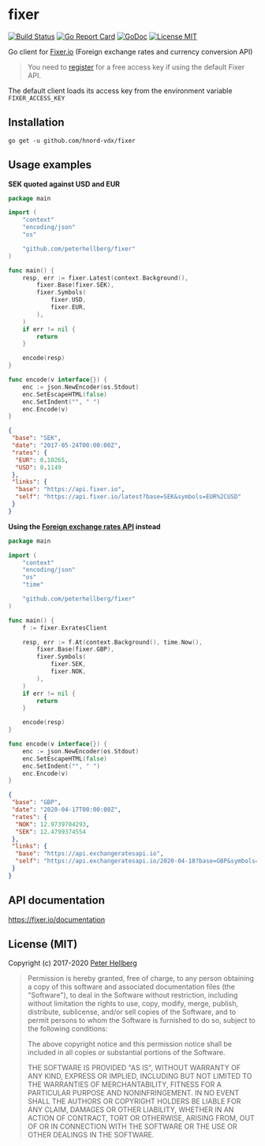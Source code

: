 # fixer

[![Build Status](https://travis-ci.org/peterhellberg/fixer.svg?branch=master)](https://travis-ci.org/peterhellberg/fixer)
[![Go Report Card](https://goreportcard.com/badge/github.com/peterhellberg/fixer)](https://goreportcard.com/report/github.com/peterhellberg/fixer)
[![GoDoc](https://img.shields.io/badge/godoc-reference-blue.svg?style=flat)](https://godoc.org/github.com/peterhellberg/fixer)
[![License MIT](https://img.shields.io/badge/license-MIT-lightgrey.svg?style=flat)](https://github.com/peterhellberg/fixer#license-mit)

Go client for [Fixer.io](https://fixer.io/) (Foreign exchange rates and currency conversion API)

> You need to [register](https://fixer.io/product) for a free access key if using the default Fixer API.

The default client loads its access key from the environment variable `FIXER_ACCESS_KEY`

## Installation

    go get -u github.com/hnord-vdx/fixer

## Usage examples

**SEK quoted against USD and EUR**

```go
package main

import (
	"context"
	"encoding/json"
	"os"

	"github.com/peterhellberg/fixer"
)

func main() {
	resp, err := fixer.Latest(context.Background(),
		fixer.Base(fixer.SEK),
		fixer.Symbols(
			fixer.USD,
			fixer.EUR,
		),
	)
	if err != nil {
		return
	}

	encode(resp)
}

func encode(v interface{}) {
	enc := json.NewEncoder(os.Stdout)
	enc.SetEscapeHTML(false)
	enc.SetIndent("", " ")
	enc.Encode(v)
}
```

```json
{
 "base": "SEK",
 "date": "2017-05-24T00:00:00Z",
 "rates": {
  "EUR": 0.10265,
  "USD": 0.1149
 },
 "links": {
  "base": "https://api.fixer.io",
  "self": "https://api.fixer.io/latest?base=SEK&symbols=EUR%2CUSD"
 }
}
```

**Using the [Foreign exchange rates API](https://exchangeratesapi.io/) instead**

```go
package main

import (
	"context"
	"encoding/json"
	"os"
	"time"

	"github.com/peterhellberg/fixer"
)

func main() {
	f := fixer.ExratesClient

	resp, err := f.At(context.Background(), time.Now(),
		fixer.Base(fixer.GBP),
		fixer.Symbols(
			fixer.SEK,
			fixer.NOK,
		),
	)
	if err != nil {
		return
	}

	encode(resp)
}

func encode(v interface{}) {
	enc := json.NewEncoder(os.Stdout)
	enc.SetEscapeHTML(false)
	enc.SetIndent("", " ")
	enc.Encode(v)
}
```

```json
{
 "base": "GBP",
 "date": "2020-04-17T00:00:00Z",
 "rates": {
  "NOK": 12.9739704293,
  "SEK": 12.4799374554
 },
 "links": {
  "base": "https://api.exchangeratesapi.io",
  "self": "https://api.exchangeratesapi.io/2020-04-18?base=GBP&symbols=NOK%2CSEK"
 }
}
```

## API documentation

<https://fixer.io/documentation>

## License (MIT)

Copyright (c) 2017-2020 [Peter Hellberg](https://c7.se/)

> Permission is hereby granted, free of charge, to any person obtaining
> a copy of this software and associated documentation files (the "Software"),
> to deal in the Software without restriction, including without limitation
> the rights to use, copy, modify, merge, publish, distribute, sublicense,
> and/or sell copies of the Software, and to permit persons to whom the
> Software is furnished to do so, subject to the following conditions:
>
> The above copyright notice and this permission notice shall be included
> in all copies or substantial portions of the Software.
>
> THE SOFTWARE IS PROVIDED "AS IS", WITHOUT WARRANTY OF ANY KIND,
> EXPRESS OR IMPLIED, INCLUDING BUT NOT LIMITED TO THE WARRANTIES
> OF MERCHANTABILITY, FITNESS FOR A PARTICULAR PURPOSE AND NONINFRINGEMENT.
> IN NO EVENT SHALL THE AUTHORS OR COPYRIGHT HOLDERS BE LIABLE FOR ANY CLAIM,
> DAMAGES OR OTHER LIABILITY, WHETHER IN AN ACTION OF CONTRACT,
> TORT OR OTHERWISE, ARISING FROM, OUT OF OR IN CONNECTION WITH THE SOFTWARE
> OR THE USE OR OTHER DEALINGS IN THE SOFTWARE.
